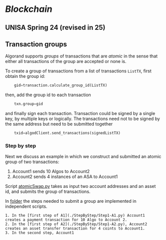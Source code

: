 # *Blockchain*
## UNISA Spring 24 (revised in 25) ##

## Transaction groups ##

Algorand supports *groups* of transactions  that are *atomic* in the sense that either all transactions of the group are accepted or none is.

To create a group of transactions from a list of transactions ``ListTX``, first obtain the group id:

```python
    gid=transaction.calculate_group_id(ListTX)
```
then, add the group id to each transaction

```python
    txn.group=gid
```
and finally sign each transaction. Transaction could be signed by a single key, by multiple keys or
logically. The transactions need not to be signed by the same address but need to be submitted 
together
```python
    txid=algodClient.send_transactions(signedListTX)
```


### Step by step  ###
Next we discuss an example in which we construct and submitted 
an atomic group of two transactions:

1. Account1 sends 10 Algos to Account2
2. Account2 sends 4 instances of an ASA to Account1

Script [atomicSwap.py](./atomicSwap.py) takes as input two account addresses and an asset id, and 
submits the group of transactions.

In [folder](./StepByStep) the steps needed to submit a group are implemented in independent scripts.

    1. In the [first step of A1](./StepByStep/Step1-A1.py) Account1 creates a payment transaction for 10 Algo to Account 2.
    2. In the [first step of A2](./StepByStep/Step1-A2.py), Account2 creates an asset transfer transaction for 4 coints to Account1.
    3. In the second step, Account1

